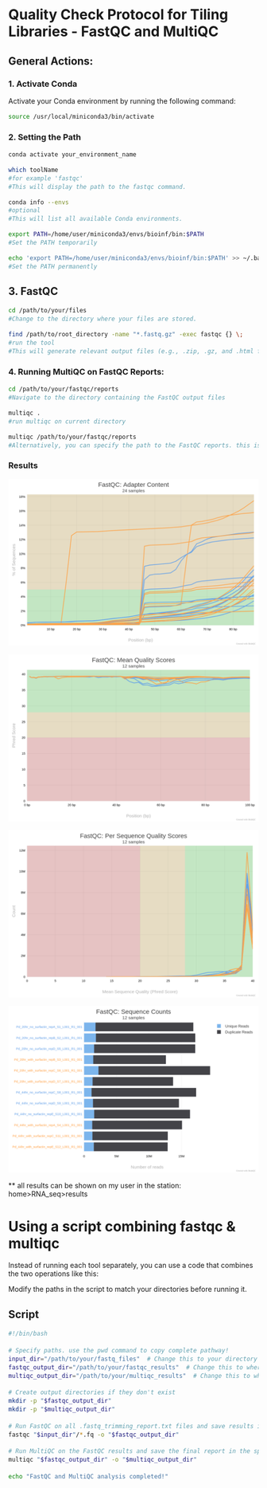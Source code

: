 # Quality Check Protocol for Tiling Libraries - FastQC and MultiQC

## General Actions:

### 1. Activate Conda
Activate your Conda environment by running the following command:

```bash
source /usr/local/miniconda3/bin/activate
```
### 2. Setting the Path
```bash
conda activate your_environment_name
```
```bash
which toolName 
#for example 'fastqc'
#This will display the path to the fastqc command.
```
```bash
conda info --envs
#optional
#This will list all available Conda environments.
```
```bash 
export PATH=/home/user/miniconda3/envs/bioinf/bin:$PATH                     
#Set the PATH temporarily
```
```bash
echo 'export PATH=/home/user/miniconda3/envs/bioinf/bin:$PATH' >> ~/.bashrc
#Set the PATH permanently
```
## 3. FastQC
```bash 
cd /path/to/your/files
#Change to the directory where your files are stored.
```



```bash 
find /path/to/root_directory -name "*.fastq.gz" -exec fastqc {} \;
#run the tool
#This will generate relevant output files (e.g., .zip, .gz, and .html files) next to each raw data file.
```
### 4. Running MultiQC on FastQC Reports:

```bash 
cd /path/to/your/fastqc/reports
#Navigate to the directory containing the FastQC output files
```
```bash 
multiqc .
#run multiqc on current directory
```
```bash 
multiqc /path/to/your/fastqc/reports
#Alternatively, you can specify the path to the FastQC reports. this is just another way to do it.
```
### Results
![](../images/rna_bioinformatics/libraryQC/fastqc_adapter_content_plot.png)

![](../images/rna_bioinformatics/libraryQC/fastqc_per_base_sequence_quality_plot.png)

![](../images/rna_bioinformatics/libraryQC/fastqc_per_sequence_quality_scores_plot.png)

![](../images/rna_bioinformatics/libraryQC/fastqc_sequence_counts_plot.png)

** all results can be shown on my user in the station: home>RNA_seq>results

# Using a script combining fastqc & multiqc
Instead of running each tool separately, you can use a code that combines the two operations like this:
 

  
Modify the paths in the script to match your directories before running it.  

## Script  

```bash
#!/bin/bash

# Specify paths. use the pwd command to copy complete pathway!
input_dir="/path/to/your/fastq_files"  # Change this to your directory containing input files
fastqc_output_dir="/path/to/your/fastqc_results"  # Change this to where you want FastQC results saved
multiqc_output_dir="/path/to/your/multiqc_results"  # Change this to where you want MultiQC results saved

# Create output directories if they don't exist
mkdir -p "$fastqc_output_dir"
mkdir -p "$multiqc_output_dir"

# Run FastQC on all .fastq_trimming_report.txt files and save results in the specified output directory
fastqc "$input_dir"/*.fq -o "$fastqc_output_dir"

# Run MultiQC on the FastQC results and save the final report in the specified MultiQC output directory
multiqc "$fastqc_output_dir" -o "$multiqc_output_dir"

echo "FastQC and MultiQC analysis completed!"
